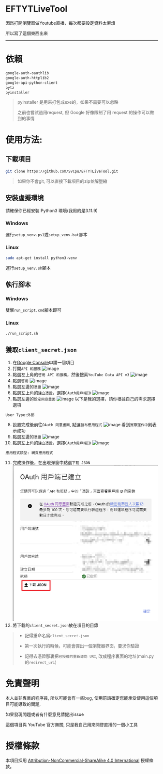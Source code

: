 # EFTYTLiveTool
因爲打開瀏覽器做Youtube直播，每次都要設定資料太麻煩

所以寫了這個東西出來

---

# 依賴
```
google-auth-oauthlib
google-auth-httplib2
google-api-python-client
pytz
pyinstaller
```
> pyinstaller 是用來打包成exe的，如果不需要可以忽略
>
> 之前也嘗試過用request, 但 Google 好像限制了用 request 的操作可以做到的事情

# 使用方法:
## 下載項目
```bash
git clone https://github.com/SvCpu/EFTYTLiveTool.git
```
> 如果你不會git, 可以直接下載項目的zip並解壓縮

## 安裝虛擬環境
請確保你已經安裝 Python3 環境(我用的是3.11.9)

### Windows

運行`setup_venv.ps1`或`setup_venv.bat`腳本

### Linux
```bash
sudo apt-get install python3-venv
```
運行`setup_venv.sh`腳本

## 執行腳本
### Windows
雙擊`run_script.cmd`腳本即可

### Linux
```bash
./run_script.sh
```
## 獲取`client_secret.json`
1. 在[Google Console](https://console.cloud.google.com/)申請一個項目
2. 打開`API 和服務`
![image](/img/GoogleConsoleHome.png)
3. 點選左上角的`啓用 API 和服務`，然後搜索`YouTube Data API v3`
![image](/img/GoogleConsoleApiPage.png)
4. 點選`啓用`
![image](/img/啓用api.png)
5. 點選左邊的`憑證`
![image](/img/憑證.png)
6. 點選左上角的`建立憑證`，選擇`OAuth用戶端ID`
![image](/img/OAuth用戶端ID.png)
7. 點選左邊的`設定同意畫面`
![image](/img/設定同意畫面.png)
以下是我的選擇，請你根據自己的需求選擇選項
```
User Type:外部
```
8. 設置完成後前往`OAuth 同意畫面`, 點選`發布應用程式`
![image](/img/發佈狀態.png)
看到`實際運作中`則表示成功
9. 點選左邊的`憑證`
![image](/img/憑證.png)
10. 點選左上角的`建立憑證`，選擇`OAuth用戶端ID`
![image](/img/OAuth用戶端ID.png)
```
應用程式類型: 網頁應用程式
```
11. 完成操作後，在出現彈窗中點選`下載 JSON`
![image](/img/OAuth用戶端已建立.png)
12.  將下載的`client_secret.json`放在項目的目錄
> - 記得重命名爲`client_secret.json`
>
> - 第一次執行的時候，可能會彈出一個瀏覽器界面，要求你驗證
>
> - 記得去憑證那裏把`已授權的重新導向 URI`, 改成程序裏面的地址(main.py的`redirect_uri`)

# 免責聲明
本人並非專業的程序員, 所以可能會有一些bug, 使用前請確定您能承受使用這個項目可能導致的問題, 

如果發現問題或者有什麼意見請提出issue

這個項目與 YouTube 官方無關, 只是我自己用來開啓直播的一個小工具

# 授權條款
本項目採用 [Attribution-NonCommercial-ShareAlike 4.0 International](https://creativecommons.org/licenses/by-nc-sa/4.0) 授權條款。
